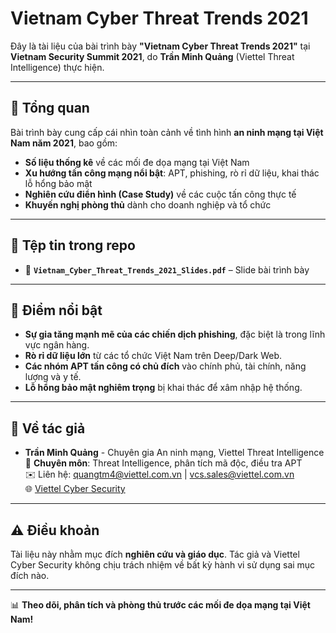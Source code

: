 # Vietnam Cyber Threat Trends 2021

Đây là tài liệu của bài trình bày **"Vietnam Cyber Threat Trends 2021"** tại **Vietnam Security Summit 2021**, do **Trần Minh Quảng** (Viettel Threat Intelligence) thực hiện.

---

## 📌 Tổng quan
Bài trình bày cung cấp cái nhìn toàn cảnh về tình hình **an ninh mạng tại Việt Nam năm 2021**, bao gồm:
- **Số liệu thống kê** về các mối đe dọa mạng tại Việt Nam
- **Xu hướng tấn công mạng nổi bật**: APT, phishing, rò rỉ dữ liệu, khai thác lỗ hổng bảo mật
- **Nghiên cứu điển hình (Case Study)** về các cuộc tấn công thực tế
- **Khuyến nghị phòng thủ** dành cho doanh nghiệp và tổ chức

---

## 📂 Tệp tin trong repo
- 📄 **`Vietnam_Cyber_Threat_Trends_2021_Slides.pdf`** – Slide bài trình bày

---

## 🚀 Điểm nổi bật
- **Sự gia tăng mạnh mẽ của các chiến dịch phishing**, đặc biệt là trong lĩnh vực ngân hàng.
- **Rò rỉ dữ liệu lớn** từ các tổ chức Việt Nam trên Deep/Dark Web.
- **Các nhóm APT tấn công có chủ đích** vào chính phủ, tài chính, năng lượng và y tế.
- **Lỗ hổng bảo mật nghiêm trọng** bị khai thác để xâm nhập hệ thống.

---

## 📢 Về tác giả
- **Trần Minh Quảng** - Chuyên gia An ninh mạng, Viettel Threat Intelligence  
  📍 **Chuyên môn**: Threat Intelligence, phân tích mã độc, điều tra APT  
  ✉️ Liên hệ: quangtm4@viettel.com.vn | vcs.sales@viettel.com.vn  
  🌐 [Viettel Cyber Security](https://viettelcybersecurity.com)

---

## ⚠️ Điều khoản
Tài liệu này nhằm mục đích **nghiên cứu và giáo dục**. Tác giả và Viettel Cyber Security không chịu trách nhiệm về bất kỳ hành vi sử dụng sai mục đích nào.

---

📊 **Theo dõi, phân tích và phòng thủ trước các mối đe dọa mạng tại Việt Nam!**
